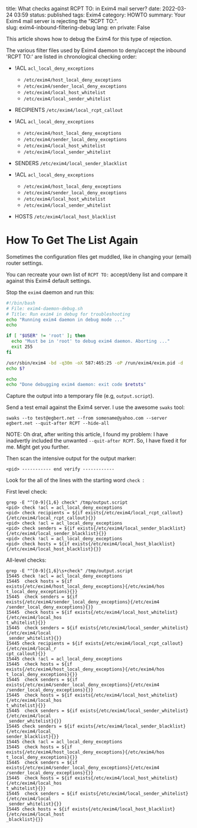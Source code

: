 title: What checks against RCPT TO: in Exim4 mail server?
date: 2022-03-24 03:59
status: published
tags: Exim4
category: HOWTO
summary: Your Exim4 mail server is rejecting the "RCPT TO:".  
slug: exim4-inbound-filtering-debug
lang: en
private: False

This article shows how to debug the Exim4 for this type of rejection.

The various filter files used by Exim4 daemon to deny/accept the inbound 'RCPT TO:' are listed in chronological checking order:

* !ACL `acl_local_deny_exceptions`
	- `/etc/exim4/host_local_deny_exceptions`
    - `/etc/exim4/sender_local_deny_exceptions`
    - `/etc/exim4/local_host_whitelist`
    - `/etc/exim4/local_sender_whitelist`

* RECIPIENTS `/etc/exim4/local_rcpt_callout`

* !ACL `acl_local_deny_exceptions`
    * `/etc/exim4/host_local_deny_exceptions`
    * `/etc/exim4/sender_local_deny_exceptions`
    * `/etc/exim4/local_host_whitelist`
    * `/etc/exim4/local_sender_whitelist`

* SENDERS `/etc/exim4/local_sender_blacklist`

* !ACL `acl_local_deny_exceptions`
    *  `/etc/exim4/host_local_deny_exceptions`
    * `/etc/exim4/sender_local_deny_exceptions`
    * `/etc/exim4/local_host_whitelist`
    * `/etc/exim4/local_sender_whitelist`

* HOSTS `/etc/exim4/local_host_blacklist`


How To Get The List Again
=========================
Sometimes the configuration files get muddled, like in changing your (email) router settings.

You can recreate your own list of `RCPT TO:` accept/deny list and compare it against this Exim4 default settings.

Stop the `exim4` daemon and run this:

```bash
#!/bin/bash
# File: exim4-daemon-debug.sh
# Title: Run exim4 in debug for troubleshooting
echo "Running exim4 daemon in debug mode ..."
echo

if [ "$USER" != 'root' ]; then
  echo "Must be in 'root' to debug exim4 daemon. Aborting ..."
  exit 255
fi

/usr/sbin/exim4 -bd -q30m -oX 587:465:25 -oP /run/exim4/exim.pid -d
echo $?

echo
echo "Done debugging exim4 daemon: exit code $retsts"
```
Capture the output into a temporary file (e.g, `output.script`).

Send a test email against the Exim4 server.  I use the awesome `swaks` tool:

```console
swaks --to test@egbert.net --from somename@yahoo.com --server egbert.net --quit-after RCPT --hide-all
```

NOTE: Oh drat, after writing this article, I found my problem: I have inadvertly included the unwanted `--quit-after RCPT`.  So, I have fixed it for me.  Might get you further.


Then scan the intensive output for the output marker:

```console
<pid> ----------- end verify ------------
```

Look for the all of the lines with the starting word `check `:

First level check:
```console
grep -E "^[0-9]{1,6} check" /tmp/output.script
<pid> check !acl = acl_local_deny_exceptions
<pid> check recipients = ${if exists{/etc/exim4/local_rcpt_callout}{/etc/exim4/local_rcpt_callout}{}}
<pid> check !acl = acl_local_deny_exceptions
<pid> check senders = ${if exists{/etc/exim4/local_sender_blacklist}{/etc/exim4/local_sender_blacklist}{}}
<pid> check !acl = acl_local_deny_exceptions
<pid> check hosts = ${if exists{/etc/exim4/local_host_blacklist}{/etc/exim4/local_host_blacklist}{}}
```

All-level checks:
```console
grep -E "^[0-9]{1,6}\s+check" /tmp/output.script
15445 check !acl = acl_local_deny_exceptions
15445  check hosts = ${if exists{/etc/exim4/host_local_deny_exceptions}{/etc/exim4/hos
t_local_deny_exceptions}{}}
15445  check senders = ${if exists{/etc/exim4/sender_local_deny_exceptions}{/etc/exim4
/sender_local_deny_exceptions}{}}
15445  check hosts = ${if exists{/etc/exim4/local_host_whitelist}{/etc/exim4/local_hos
t_whitelist}{}}
15445  check senders = ${if exists{/etc/exim4/local_sender_whitelist}{/etc/exim4/local
_sender_whitelist}{}}
15445 check recipients = ${if exists{/etc/exim4/local_rcpt_callout}{/etc/exim4/local_r
cpt_callout}{}}
15445 check !acl = acl_local_deny_exceptions
15445  check hosts = ${if exists{/etc/exim4/host_local_deny_exceptions}{/etc/exim4/hos
t_local_deny_exceptions}{}}
15445  check senders = ${if exists{/etc/exim4/sender_local_deny_exceptions}{/etc/exim4
/sender_local_deny_exceptions}{}}
15445  check hosts = ${if exists{/etc/exim4/local_host_whitelist}{/etc/exim4/local_hos
t_whitelist}{}}
15445  check senders = ${if exists{/etc/exim4/local_sender_whitelist}{/etc/exim4/local
_sender_whitelist}{}}
15445 check senders = ${if exists{/etc/exim4/local_sender_blacklist}{/etc/exim4/local_
sender_blacklist}{}}
15445 check !acl = acl_local_deny_exceptions
15445  check hosts = ${if exists{/etc/exim4/host_local_deny_exceptions}{/etc/exim4/hos
t_local_deny_exceptions}{}}
15445  check senders = ${if exists{/etc/exim4/sender_local_deny_exceptions}{/etc/exim4
/sender_local_deny_exceptions}{}}
15445  check hosts = ${if exists{/etc/exim4/local_host_whitelist}{/etc/exim4/local_hos
t_whitelist}{}}
15445  check senders = ${if exists{/etc/exim4/local_sender_whitelist}{/etc/exim4/local
_sender_whitelist}{}}
15445 check hosts = ${if exists{/etc/exim4/local_host_blacklist}{/etc/exim4/local_host
_blacklist}{}}

```
